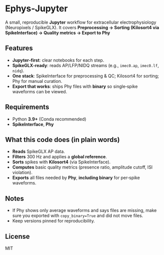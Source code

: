 # Ephys‑Jupyter

A small, reproducible **Jupyter** workflow for extracellular electrophysiology (Neuropixels / SpikeGLX).
It covers **Preprocessing → Sorting (Kilosort4 via SpikeInterface) → Quality metrics → Export to Phy**


## Features

* **Jupyter‑first**: clear notebooks for each step.
* **SpikeGLX‑ready**: reads AP/LFP/NIDQ streams (e.g., `imec0.ap`, `imec0.lf`, `nidq`).
* **One stack**: SpikeInterface for preprocessing & QC; Kilosort4 for sorting; Phy for manual curation.
* **Export that works**: ships Phy files with **binary** so single‑spike waveforms can be viewed.



## Requirements
* Python **3.9+** (Conda recommended)
* **SpikeInterface**, **Phy**



## What this code does (in plain words)

* **Reads** SpikeGLX AP data.
* **Filters** 300 Hz and applies a **global reference**.
* **Sorts** spikes with **Kilosort4** (via SpikeInterface).
* **Computes** basic quality metrics (presence ratio, amplitude cutoff, ISI violation).
* **Exports** all files needed by **Phy**, **including binary** for per‑spike waveforms.


## Notes

* If Phy shows only average waveforms and says files are missing, make sure you exported with `copy_binary=True` and did not move files.
* Keep versions pinned for reproducibility.


## License

MIT
